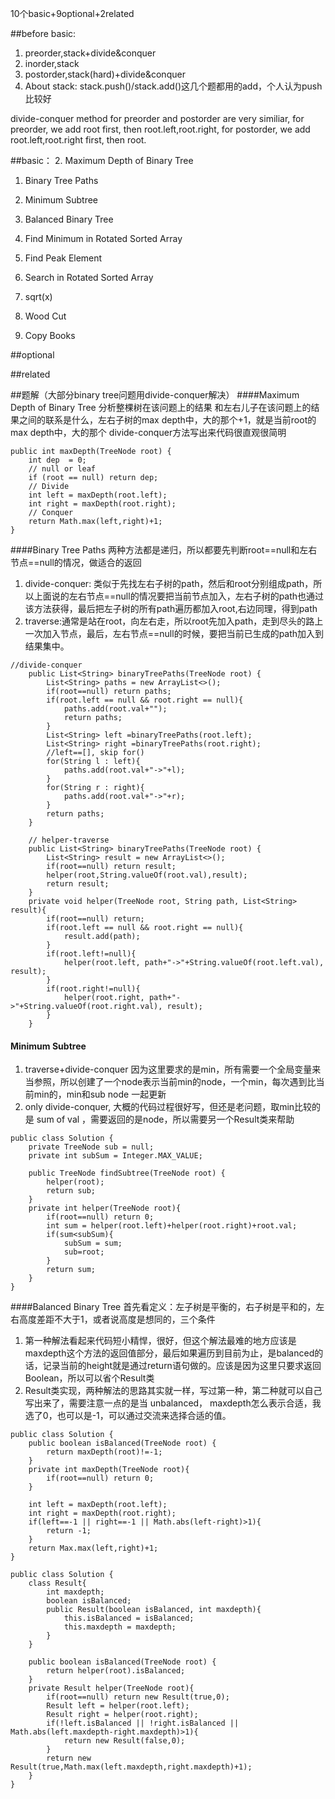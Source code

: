 10个basic+9optional+2related

##before basic:
1. preorder,stack+divide&conquer
2. inorder,stack
3. postorder,stack(hard)+divide&conquer
4. About stack: stack.push()/stack.add()这几个题都用的add，个人认为push比较好

divide-conquer method for preorder and postorder are very similiar, for preorder, we add root first, then root.left,root.right, for postorder, we add root.left,root.right first, then root.



##basic：
2. Maximum Depth of Binary Tree
1. Binary Tree Paths
3. Minimum Subtree
4. Balanced Binary Tree

5. Find Minimum in Rotated Sorted Array
6. Find Peak Element
7. Search in Rotated Sorted Array
3. sqrt(x)
9. Wood Cut
10. Copy Books


##optional


##related

##题解（大部分binary tree问题用divide-conquer解决）
####Maximum Depth of Binary Tree
分析整棵树在该问题上的结果 和左右儿子在该问题上的结果之间的联系是什么，左右子树的max depth中，大的那个+1，就是当前root的max depth中，大的那个
divide-conquer方法写出来代码很直观很简明
```
public int maxDepth(TreeNode root) {
    int dep  = 0;
    // null or leaf
    if (root == null) return dep;
    // Divide
    int left = maxDepth(root.left);
    int right = maxDepth(root.right);
    // Conquer
    return Math.max(left,right)+1;
}
```

####Binary Tree Paths
两种方法都是递归，所以都要先判断root==null和左右节点==null的情况，做适合的返回
1. divide-conquer: 类似于先找左右子树的path，然后和root分别组成path，所以上面说的左右节点==null的情况要把当前节点加入，左右子树的path也通过该方法获得，最后把左子树的所有path遍历都加入root,右边同理，得到path
2. traverse:通常是站在root，向左右走，所以root先加入path，走到尽头的路上一次加入节点，最后，左右节点==null的时候，要把当前已生成的path加入到结果集中。
```
//divide-conquer
    public List<String> binaryTreePaths(TreeNode root) {
        List<String> paths = new ArrayList<>();
        if(root==null) return paths;
        if(root.left == null && root.right == null){
            paths.add(root.val+"");
            return paths;
        }
        List<String> left =binaryTreePaths(root.left);
        List<String> right =binaryTreePaths(root.right);
        //left==[], skip for()
        for(String l : left){
            paths.add(root.val+"->"+l);
        }
        for(String r : right){
            paths.add(root.val+"->"+r);
        }
        return paths;
    }

    // helper-traverse
    public List<String> binaryTreePaths(TreeNode root) {
        List<String> result = new ArrayList<>();
        if(root==null) return result;
        helper(root,String.valueOf(root.val),result);
        return result;
    }
    private void helper(TreeNode root, String path, List<String> result){
        if(root==null) return;
        if(root.left == null && root.right == null){
            result.add(path);
        }
        if(root.left!=null){
            helper(root.left, path+"->"+String.valueOf(root.left.val), result);
        }
        if(root.right!=null){
            helper(root.right, path+"->"+String.valueOf(root.right.val), result);
        }
    }
```

#### Minimum Subtree
1. traverse+divide-conquer 因为这里要求的是min，所有需要一个全局变量来当参照，所以创建了一个node表示当前min的node，一个min，每次遇到比当前min的，min和sub node 一起更新
2. only divide-conquer, 大概的代码过程很好写，但还是老问题，取min比较的是 sum of val ，需要返回的是node，所以需要另一个Result类来帮助
```
public class Solution {
    private TreeNode sub = null;
    private int subSum = Integer.MAX_VALUE;

    public TreeNode findSubtree(TreeNode root) {
        helper(root);
        return sub;
    }
    private int helper(TreeNode root){
        if(root==null) return 0;
        int sum = helper(root.left)+helper(root.right)+root.val;
        if(sum<subSum){
            subSum = sum;
            sub=root;
        }
        return sum;
    }
}
```

####Balanced Binary Tree
首先看定义：左子树是平衡的，右子树是平和的，左右高度差距不大于1，或者说高度是想同的，三个条件

1. 第一种解法看起来代码短小精悍，很好，但这个解法最难的地方应该是maxdepth这个方法的返回值部分，最后如果遍历到目前为止，是balanced的话，记录当前的height就是通过return语句做的。应该是因为这里只要求返回Boolean，所以可以省个Result类
2. Result类实现，两种解法的思路其实就一样，写过第一种，第二种就可以自己写出来了，需要注意一点的是当 unbalanced， maxdepth怎么表示合适，我选了0，也可以是-1，可以通过交流来选择合适的值。
```
public class Solution {
    public boolean isBalanced(TreeNode root) {
        return maxDepth(root)!=-1;
    }
    private int maxDepth(TreeNode root){
        if(root==null) return 0;
    }
    
    int left = maxDepth(root.left);
    int right = maxDepth(root.right);
    if(left==-1 || right==-1 || Math.abs(left-right)>1){
        return -1;
    }
    return Max.max(left,right)+1;
}
```
```
public class Solution {
    class Result{
        int maxdepth;
        boolean isBalanced;
        public Result(boolean isBalanced, int maxdepth){
            this.isBalanced = isBalanced;
            this.maxdepth = maxdepth;
        }
    }

    public boolean isBalanced(TreeNode root) {
        return helper(root).isBalanced;
    }
    private Result helper(TreeNode root){
        if(root==null) return new Result(true,0);
        Result left = helper(root.left);
        Result right = helper(root.right);
        if(!left.isBalanced || !right.isBalanced || Math.abs(left.maxdepth-right.maxdepth)>1){
            return new Result(false,0);
        }
        return new Result(true,Math.max(left.maxdepth,right.maxdepth)+1);
    }
}
```